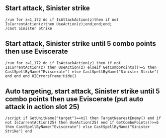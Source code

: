 ## Start attack, Sinister strike
```
/run for z=1,172 do if IsAttackAction(z)then if not IsCurrentAction(z)then UseAction(z);end;end;end;
/cast Sinister Strike
```
 

## Start attack, Sinister strike until 5 combo points then use Eviscerate
```
/run for z=1,172 do if IsAttackAction(z) then if not IsCurrentAction(z) then UseAction(z) elseif GetComboPoints()>=5 then CastSpellByName("Eviscerate") else CastSpellByName("Sinister Strike") end end end UIErrorsFrame:Hide()
```
 

## Auto targeting, start attack, Sinister strike until 5 combo points then use Eviscerate (put auto attack in action slot 25)
```
/script if GetUnitName("target")==nil then TargetNearestEnemy() end if not IsCurrentAction(25) then UseAction(25) end if GetComboPoints()>=5 then CastSpellByName("Eviscerate") else CastSpellByName("Sinister Strike") end
```